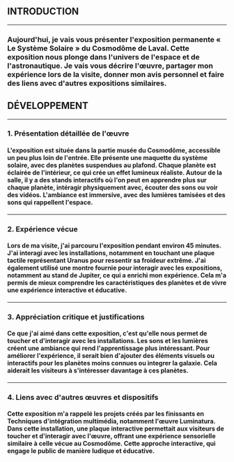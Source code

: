 ## INTRODUCTION 

***

### Aujourd'hui, je vais vous présenter l'exposition permanente « Le Système Solaire » du Cosmodôme de Laval. Cette exposition nous plonge dans l'univers de l'espace et de l'astronautique. Je vais vous décrire l'œuvre, partager mon expérience lors de la visite, donner mon avis personnel et faire des liens avec d'autres expositions similaires.

## DÉVELOPPEMENT

***

### 1. Présentation détaillée de l'œuvre
#### L'exposition est située dans la partie musée du Cosmodôme, accessible un peu plus loin de l'entrée. Elle présente une maquette du système solaire, avec des planètes suspendues au plafond. Chaque planète est éclairée de l'intérieur, ce qui crée un effet lumineux réaliste. Autour de la salle, il y a des stands interactifs où l'on peut en apprendre plus sur chaque planète, intéragir physiquement avec, écouter des sons ou voir des vidéos. L'ambiance est immersive, avec des lumières tamisées et des sons qui rappellent l'espace.
***

### 2. Expérience vécue
#### Lors de ma visite, j'ai parcouru l'exposition pendant environ 45 minutes. J'ai interagi avec les installations, notamment en touchant une plaque tactile représentant Uranus pour ressentir sa froideur extrême. J'ai également utilisé une montre fournie pour interagir avec les expositions, notamment au stand de Jupiter, ce qui a enrichi mon expérience. Cela m'a permis de mieux comprendre les caractéristiques des planètes et de vivre une expérience interactive et éducative.
***

### 3. Appréciation critique et justifications
#### Ce que j'ai aimé dans cette exposition, c'est qu'elle nous permet de toucher et d'interagir avec les installations. Les sons et les lumières créent une ambiance qui rend l'apprentissage plus intéressant.​ Pour améliorer l'expérience, il serait bien d'ajouter des éléments visuels ou interactifs pour les planètes moins connues ou integrer la galaxie. Cela aiderait les visiteurs à s'intéresser davantage à ces planètes. 
***

### 4. Liens avec d'autres œuvres et dispositifs
#### Cette exposition m'a rappelé les projets créés par les finissants en Techniques d'intégration multimédia, notamment l'œuvre Luminatura. Dans cette installation, une plaque interactive permettait aux visiteurs de toucher et d'interagir avec l'œuvre, offrant une expérience sensorielle similaire à celle vécue au Cosmodôme. Cette approche interactive, qui engage le public de manière ludique et éducative.







